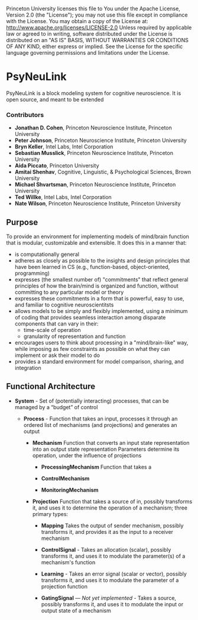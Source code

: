 Princeton University licenses this file to You under the Apache License, Version 2.0 (the "License");
you may not use this file except in compliance with the License.  You may obtain a copy of the License at:
     http://www.apache.org/licenses/LICENSE-2.0
Unless required by applicable law or agreed to in writing, software distributed under the License is distributed
on an "AS IS" BASIS, WITHOUT WARRANTIES OR CONDITIONS OF ANY KIND, either express or implied.
See the License for the specific language governing permissions and limitations under the License.


# PsyNeuLink

PsyNeuLink is a block modeling system for cognitive neuroscience.
It is open source, and meant to be extended

### Contributors
- **Jonathan D. Cohen**, Princeton Neuroscience Institute, Princeton University
- **Peter Johnson**, Princeton Neuroscience Institute, Princeton University
- **Bryn Keller**, Intel Labs, Intel Corporation
- **Sebastian Musslick**, Princeton Neuroscience Institute, Princeton University
- **Aida Piccato**, Princeton University
- **Amitai Shenhav**, Cognitive, Linguistic, & Psychological Sciences, Brown University
- **Michael Shvartsman**, Princeton Neuroscience Institute, Princeton University
- **Ted Willke**, Intel Labs, Intel Corporation
- **Nate Wilson**, Princeton Neuroscience Institute, Princeton University 

## Purpose

To provide an environment for implementing models of mind/brain function
that is modular, customizable and extensible.  It does this in a manner that:
- is computationally general
- adheres as closely as possible to the insights and design principles that have been learned in CS
  (e.g., function-based, object-oriented, programming)
- expresses (the smallest number of) "commitments" that reflect general principles of how
  the brain/mind is organized and function, without committing to any particular model or theory
- expresses these commitments in a form that is powerful, easy to use, and familiar to cognitive neuroscientitsts
- allows models to be simply and flexibly implemented, using a minimum of coding that provides 
  seamless interaction among disparate components that can vary in their:
    - time-scale of operation
    - granularity of representation and function
- encourages users to think about processing in a "mind/brain-like" way,
  while imposing as few constraints as possible on what they can implement or ask their model to do
- provides a standard environment for model comparison, sharing, and integration  

## Functional Architecture

- **System** - Set of (potentially interacting) processes, that can be managed by a “budget” of control

  - **Process** - Function that takes an input, processes it through an ordered list of mechanisms (and projections)
             and generates an output
    
    - **Mechanism** 
                 Function that converts an input state representation into an output state representation
                 Parameters determine its operation, under the influence of projections
                 
      + **ProcessingMechanism**
                     Function that takes a
                 
      + **ControlMechanism**
                 
      + **MonitoringMechanism**
    
    - **Projection**
                 Function that takes a source of in, possibly transforms it, and uses it to
                 determine the operation of a mechanism;  three primary types:
    
      + **Mapping**
                     Takes the output of sender mechanism, possibly transforms it,
                         and provides it as the input to a receiver mechanism
    
      + **ControlSignal** - Takes an allocation (scalar), possibly transforms it,
                     and uses it to modulate the parameter(s) of a mechanism's function
    
      + **Learning** - Takes an error signal (scalar or vector), possibly transforms it,
                      and uses it to modulate the parameter of a projection function
                     
      + **GatingSignal** — *Not yet implemented* - Takes a source, possibly transforms it, and uses it to
                     modulate the input or output state of a mechanism
